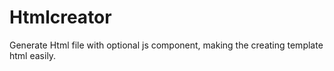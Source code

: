 Htmlcreator
===========

Generate Html file with optional js component, making the creating template html easily. 
